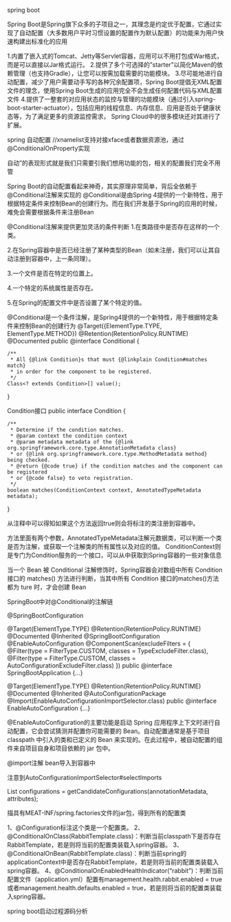 spring boot

Spring Boot是Spring旗下众多的子项目之一，其理念是约定优于配置，它通过实现了自动配置（大多数用户平时习惯设置的配置作为默认配置）的功能来为用户快速构建出标准化的应用

1.内置了嵌入式的Tomcat、Jetty等Servlet容器，应用可以不用打包成War格式，而是可以直接以Jar格式运行。
2.提供了多个可选择的”starter”以简化Maven的依赖管理（也支持Gradle），让您可以按需加载需要的功能模块。
3.尽可能地进行自动配置，减少了用户需要动手写的各种冗余配置项，Spring Boot提倡无XML配置文件的理念，使用Spring Boot生成的应用完全不会生成任何配置代码与XML配置文件
4.提供了一整套的对应用状态的监控与管理的功能模块（通过引入spring-boot-starter-actuator），包括应用的线程信息、内存信息、应用是否处于健康状态等，为了满足更多的资源监控需求，
Spring Cloud中的很多模块还对其进行了扩展。


spring 自动配置 //xnamelist支持对接xface或者数据资源池，通过@ConditionalOnProperty实现

自动”的表现形式就是我们只需要引我们想用功能的包，相关的配置我们完全不用管

Spring Boot的自动配置看起来神奇，其实原理非常简单，背后全依赖于@Conditional注解来实现的
@Conditional是由Spring 4提供的一个新特性，用于根据特定条件来控制Bean的创建行为。而在我们开发基于Spring的应用的时候，难免会需要根据条件来注册Bean

@Conditional注解来提供更加灵活的条件判断
1.在类路径中是否存在这样的一个类。

2.在Spring容器中是否已经注册了某种类型的Bean（如未注册，我们可以让其自动注册到容器中，上一条同理）。

3.一个文件是否在特定的位置上。

4.一个特定的系统属性是否存在。

5.在Spring的配置文件中是否设置了某个特定的值。



@Conditional是一个条件注解，是Spring4提供的一个新特性，用于根据特定条件来控制Bean的创建行为
@Target({ElementType.TYPE, ElementType.METHOD})
@Retention(RetentionPolicy.RUNTIME)
@Documented
public @interface Conditional {

    /**
     * All {@link Condition}s that must {@linkplain Condition#matches match}
     * in order for the component to be registered.
     */
    Class<? extends Condition>[] value();

}

Condition接口
public interface Condition {

    /**
     * Determine if the condition matches.
     * @param context the condition context
     * @param metadata metadata of the {@link org.springframework.core.type.AnnotationMetadata class}
     * or {@link org.springframework.core.type.MethodMetadata method} being checked.
     * @return {@code true} if the condition matches and the component can be registered
     * or {@code false} to veto registration.
     */
    boolean matches(ConditionContext context, AnnotatedTypeMetadata metadata);

}

从注释中可以得知如果这个方法返回true则会将标注的类注册到容器中。

方法里面有两个参数，AnnotatedTypeMetadata注解元数据类，可以判断一个类是否为注解，或获取一个注解类的所有属性以及对应的值。
ConditionContext则是专门为Condition服务的一个接口，可以从中获取到Spring容器的一些对象信息

当一个 Bean 被 Conditional 注解修饰时，Spring容器会对数组中所有 Condition 接口的 matches() 方法进行判断，当其中所有 Condition 接口的matches()方法都为 ture 时，才会创建 Bean 


SpringBoot中对@Conditional的注解链


@SpringBootConfiguration


@Target(ElementType.TYPE)
@Retention(RetentionPolicy.RUNTIME)
@Documented
@Inherited
@SpringBootConfiguration
@EnableAutoConfiguration
@ComponentScan(excludeFilters = { @Filter(type = FilterType.CUSTOM, classes = TypeExcludeFilter.class),
        @Filter(type = FilterType.CUSTOM, classes = AutoConfigurationExcludeFilter.class) })
public @interface SpringBootApplication {...}


@Target(ElementType.TYPE)
@Retention(RetentionPolicy.RUNTIME)
@Documented
@Inherited
@AutoConfigurationPackage
@Import(EnableAutoConfigurationImportSelector.class)
public @interface EnableAutoConfiguration {...}


@EnableAutoConfiguration的主要功能是启动 Spring 应用程序上下文时进行自动配置，它会尝试猜测并配置你可能需要的 Bean。自动配置通常是基于项目 classpath 中引入的类和已定义的 Bean 来实现的。在此过程中，被自动配置的组件来自项目自身和项目依赖的 jar 包中。


@import注解  bean导入到容器中


注意到AutoConfigurationImportSelector#selectImports

List<String> configurations = getCandidateConfigurations(annotationMetadata, attributes);


描具有MEAT-INF/spring.factories文件的jar包，得到所有的配置类



1、@Configuration标注这个类是一个配置类。
2、 @ConditionalOnClass(RabbitTemplate.class)：判断当前classpath下是否存在RabbitTemplate，若是则将当前的配置类装载入spring容器。
3、 @ConditionalOnBean(RabbitTemplate.class)：判断当前spring的applicationContext中是否存在RabbitTemplate，若是则将当前的配置类装载入spring容器。
4、@ConditionalOnEnabledHealthIndicator(“rabbit”)：判断当前配置文件（application.yml）配置有management.health.rabbit.enabled = true 或者management.health.defaults.enabled = true，若是则将当前的配置类装载入spring容器。





spring boot启动过程源码分析